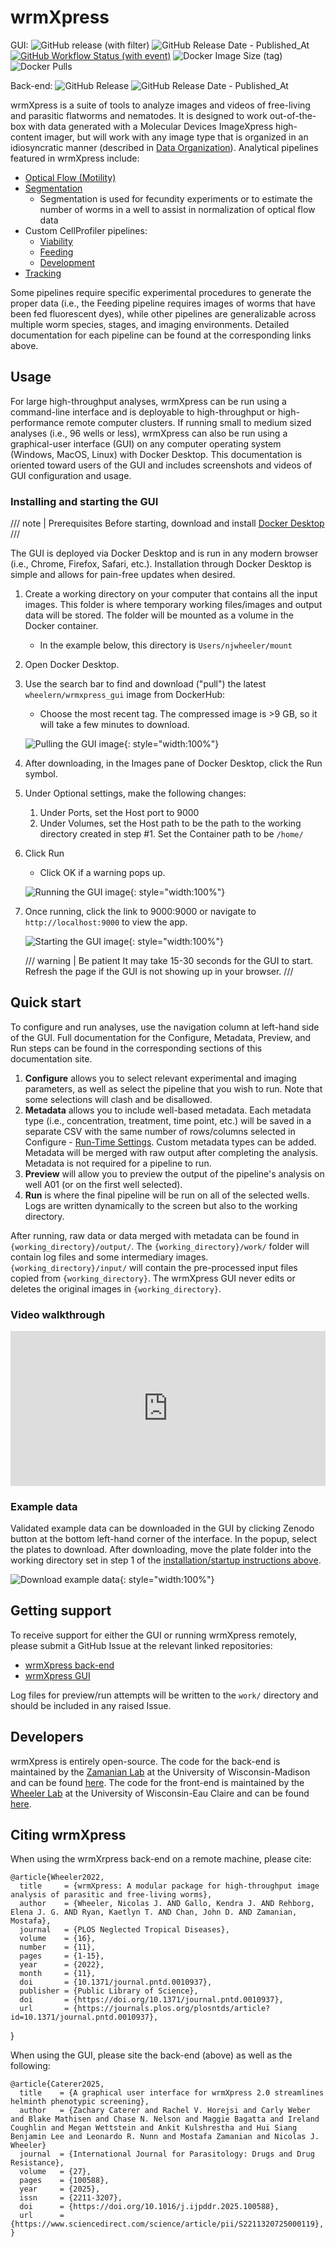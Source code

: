 # wrmXpress

GUI: ![GitHub release (with filter)](https://img.shields.io/github/v/release/wheelerlab-uwec/wrmXpress-gui)
![GitHub Release Date - Published_At](https://img.shields.io/github/release-date/wheelerlab-uwec/wrmxpress-gui)
[![GitHub Workflow Status (with event)](https://img.shields.io/github/actions/workflow/status/wheelerlab-uwec/wrmxpress-gui/push-docker-image.yml?event=release)](https://hub.docker.com/r/wheelern/wrmxpress_gui/tags)
![Docker Image Size (tag)](https://img.shields.io/docker/image-size/wheelern/wrmxpress_gui/latest)
![Docker Pulls](https://img.shields.io/docker/pulls/wheelern/wrmxpress_gui)

Back-end: ![GitHub Release](https://img.shields.io/github/v/release/zamanianlab/wrmXpress)
![GitHub Release Date - Published_At](https://img.shields.io/github/release-date/zamanianlab/wrmxpress)

wrmXpress is a suite of tools to analyze images and videos of free-living and parasitic flatworms and nematodes. It is designed to work out-of-the-box with data generated with a Molecular Devices ImageXpress high-content imager, but will work with any image type that is organized in an idiosyncratic manner (described in [Data Organization](data_organization.md)). Analytical pipelines featured in wrmXpress include:

- [Optical Flow (Motility)](configuration/pipelines/optical_flow.md)
- [Segmentation](configuration/pipelines/segmentation.md)
    - Segmentation is used for fecundity experiments or to estimate the number of worms in a well to assist in normalization of optical flow data
- Custom CellProfiler pipelines:
    - [Viability](configuration/pipelines/viability.md)
    - [Feeding](configuration/pipelines/feeding.md)
    - [Development](configuration/pipelines/development.md)
- [Tracking](configuration/pipelines/tracking.md)

Some pipelines require specific experimental procedures to generate the proper data (i.e., the Feeding pipeline requires images of worms that have been fed fluorescent dyes), while other pipelines are generalizable across multiple worm species, stages, and imaging environments. Detailed documentation for each pipeline can be found at the corresponding links above.

## Usage

For large high-throughput analyses, wrmXpress can be run using a command-line interface and is deployable to high-throughput or high-performance remote computer clusters. If running small to medium sized analyses (i.e., 96 wells or less), wrmXpress can also be run using a graphical-user interface (GUI) on any computer operating system (Windows, MacOS, Linux) with Docker Desktop. This documentation is oriented toward users of the GUI and includes screenshots and videos of GUI configuration and usage.

### Installing and starting the GUI

/// note | Prerequisites
Before starting, download and install [Docker Desktop](https://www.docker.com/products/docker-desktop/)
///

The GUI is deployed via Docker Desktop and is run in any modern browser (i.e., Chrome, Firefox, Safari, etc.). Installation through Docker Desktop is simple and allows for pain-free updates when desired.

1. Create a working directory on your computer that contains all the input images. This folder is where temporary working files/images and output data will be stored. The folder will be mounted as a volume in the Docker container.
    - In the example below, this directory is `Users/njwheeler/mount`

2. Open Docker Desktop.
3. Use the search bar to find and download ("pull") the latest `wheelern/wrmxpress_gui` image from DockerHub:
    - Choose the most recent tag. The compressed image is >9 GB, so it will take a few minutes to download.

    ![Pulling the GUI image](img/pull.gif){: style="width:100%"}

4. After downloading, in the Images pane of Docker Desktop, click the Run symbol.
5. Under Optional settings, make the following changes:
    1. Under Ports, set the Host port to 9000
    2. Under Volumes, set the Host path to be the path to the working directory created in step #1. Set the Container path to be `/home/`
6. Click Run
    - Click OK if a warning pops up.
  
    ![Running the GUI image](img/run.gif){: style="width:100%"}

7. Once running, click the link to 9000:9000 or navigate to `http://localhost:9000` to view the app.

    ![Starting the GUI image](img/start.gif){: style="width:100%"}

    /// warning | Be patient
    It may take 15-30 seconds for the GUI to start. Refresh the page if the GUI is not showing up in your browser.
    ///

## Quick start

To configure and run analyses, use the navigation column at left-hand side of the GUI. Full documentation for the Configure, Metadata, Preview, and Run steps can be found in the corresponding sections of this documentation site.

1. **Configure** allows you to select relevant experimental and imaging parameters, as well as select the pipeline that you wish to run. Note that some selections will clash and be disallowed.
2. **Metadata** allows you to include well-based metadata. Each metadata type (i.e., concentration, treatment, time point, etc.) will be saved in a separate CSV with the same number of rows/columns selected in Configure - [Run-Time Settings](configuration/runtime.md).
Custom metadata types can be added. Metadata will be merged with raw output after completing the analysis. Metadata is not required for a pipeline to run.
3. **Preview** will allow you to preview the output of the pipeline's analysis on well A01 (or on the first well selected).
4. **Run** is where the final pipeline will be run on all of the selected wells. Logs are written dynamically to the screen but also to the working directory.

After running, raw data or data merged with metadata can be found in `{working_directory}/output/`. The `{working_directory}/work/` folder will contain log files and some intermediary images. `{working_directory}/input/` will contain the  pre-processed input files copied from `{working_directory}`. The wrmXpress GUI never edits or deletes the original images in `{working_directory}`.

### Video walkthrough

<div style="padding:49.12% 0 0 0;position:relative;"><iframe src="https://player.vimeo.com/video/986779390?badge=0&amp;autopause=0&amp;player_id=0&amp;app_id=58479" frameborder="0" allow="autoplay; fullscreen; picture-in-picture; clipboard-write" style="position:absolute;top:0;left:0;width:100%;height:100%;" title="wrmXpress GUI Walkthrough"></iframe></div><script src="https://player.vimeo.com/api/player.js"></script>


### Example data

Validated example data can be downloaded in the GUI by clicking Zenodo button at the bottom left-hand corner of the interface. In the popup, select the plates to download. After downloading, move the plate folder into the working directory set in step 1 of the [installation/startup instructions above](#installing-and-starting-the-gui).

![Download example data](img/download.png){: style="width:100%"}

## Getting support

To receive support for either the GUI or running wrmXpress remotely, please submit a GitHub Issue at the relevant linked repositories:

- [wrmXpress back-end](https://github.com/zamanianlab/wrmXpress)
- [wrmXpress GUI](https://github.com/wheelerlab-uwec/wrmXpress-gui)

Log files for preview/run attempts will be written to the `work/` directory and should be included in any raised Issue.

## Developers

wrmXpress is entirely open-source. The code for the back-end is maintained by the [Zamanian Lab](https://www.zamanianlab.org/) at the University of Wisconsin-Madison and can be found [here](https://github.com/zamanianlab/wrmXpress). The code for the front-end is maintained by the [Wheeler Lab](https://wheelerlab.bio/) at the University of Wisconsin-Eau Claire and can be found [here](https://github.com/wheelerlab-uwec/wrmXpress-gui).

## Citing wrmXpress

When using the wrmXrpress back-end on a remote machine, please cite:

    @article{Wheeler2022,
      title     = {wrmXpress: A modular package for high-throughput image analysis of parasitic and free-living worms},
      author    = {Wheeler, Nicolas J. AND Gallo, Kendra J. AND Rehborg, Elena J. G. AND Ryan, Kaetlyn T. AND Chan, John D. AND Zamanian, Mostafa},
      journal   = {PLOS Neglected Tropical Diseases},
      volume    = {16},
      number    = {11},
      pages     = {1-15},
      year      = {2022},
      month     = {11},
      doi       = {10.1371/journal.pntd.0010937},
      publisher = {Public Library of Science},
      doi       = {https://doi.org/10.1371/journal.pntd.0010937},
      url       = {https://journals.plos.org/plosntds/article?id=10.1371/journal.pntd.0010937},

}

When using the GUI, please site the back-end (above) as well as the following:

    @article{Caterer2025,
      title    = {A graphical user interface for wrmXpress 2.0 streamlines helminth phenotypic screening},
      author   = {Zachary Caterer and Rachel V. Horejsi and Carly Weber and Blake Mathisen and Chase N. Nelson and Maggie Bagatta and Ireland Coughlin and Megan Wettstein and Ankit Kulshrestha and Hui Siang Benjamin Lee and Leonardo R. Nunn and Mostafa Zamanian and Nicolas J. Wheeler}
      journal  = {International Journal for Parasitology: Drugs and Drug Resistance},
      volume   = {27},
      pages    = {100588},
      year     = {2025},
      issn     = {2211-3207},
      doi      = {https://doi.org/10.1016/j.ijpddr.2025.100588},
      url      = {https://www.sciencedirect.com/science/article/pii/S2211320725000119},
    }
